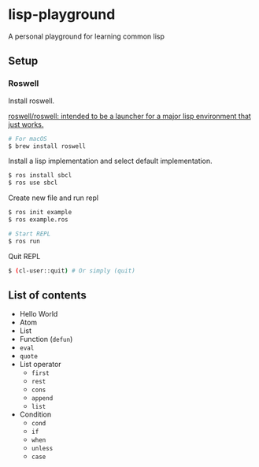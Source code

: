 # lisp-playground
A personal playground for learning common lisp

## Setup

### Roswell

Install roswell.

[roswell/roswell: intended to be a launcher for a major lisp environment that just works.](https://github.com/roswell/roswell)

```sh
# For macOS
$ brew install roswell
```

Install a lisp implementation and select default implementation.

```sh
$ ros install sbcl
$ ros use sbcl
```

Create new file and run repl

```sh
$ ros init example
$ ros example.ros

# Start REPL
$ ros run
```

Quit REPL

```sh
$ (cl-user::quit) # Or simply (quit)
```

## List of contents

- Hello World
- Atom
- List
- Function (`defun`)
- `eval`
- `quote`
- List operator
  - `first`
  - `rest`
  - `cons`
  - `append`
  - `list`
- Condition
  - `cond`
  - `if`
  - `when`
  - `unless`
  - `case`
